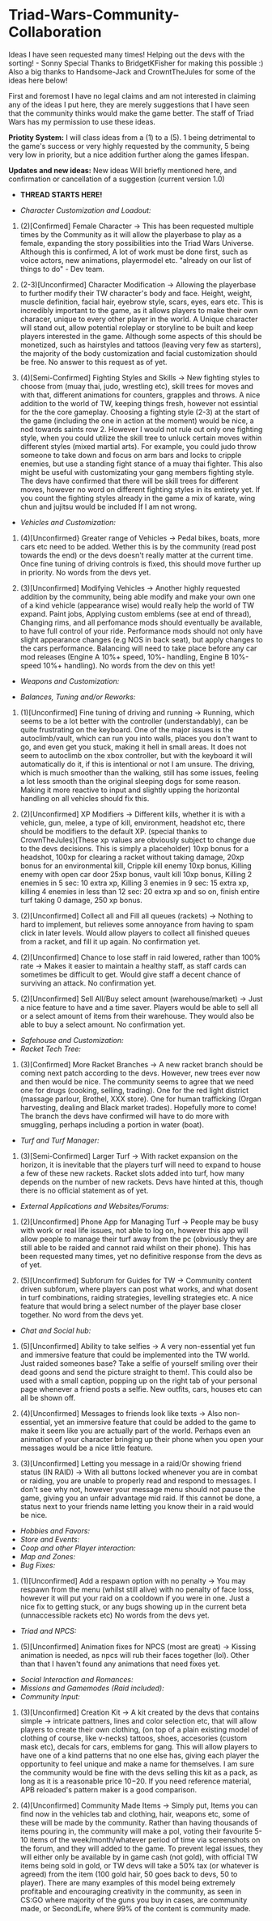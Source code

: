 # Triad-Wars-Community-Collaboration
Ideas I have seen requested many times! Helping out the devs with the sorting! - Sonny
Special Thanks to BridgetKFisher for making this possible :) Also a big thanks to Handsome-Jack and CrowntTheJules for some
of the ideas here below!


First and foremost I have no legal claims and am not interested in claiming any of the ideas I put here, they are merely
suggestions that I have seen that the community thinks would make the game better. The staff of Triad Wars has my permission
to use these ideas.


**Priotity System:** I will class ideas from a (1) to a (5). 1 being detrimental to the game's success or very highly requested
by the community, 5 being very low in priority, but a nice addition further along the games lifespan.


**Updates and new ideas:** New ideas Will briefly mentioned here, and confirmation or cancellation of a suggestion (current
version 1.0)


- **THREAD STARTS HERE!**


- *Character Customization and Loadout:*

 1. (2)[Confirmed] Female Character ->
This has been requested multiple times by the Community as it will
allow the playerbase to play as a female, expanding the story possibilities into the Triad Wars Universe. Although
this is confirmed, A lot of work must be done first, such as voice actors, new animations, playermodel etc. "already on our
list of things to do" - Dev team.

 2. (2-3)[Unconfirmed] Character Modification ->
Allowing the playerbase to further modify their TW character's body and face. Height, weight, muscle definition, facial hair,
eyebrow style, scars, eyes, ears etc. This is incredibly important to the game, as it allows players to make their own
characer, unique to every other player in the world. A Unique character will stand out, allow potential roleplay or storyline
to be built and keep players interested in the game. Although some aspects of this should be monetized, such as hairstyles
and tattoos (leaving very few as starters), the majority of the body customization and facial customization should be free.
No answer to this request as of yet.
 
 3. (4)[Semi-Confirmed] Fighting Styles and Skills ->
New fighting styles to choose from (muay thai, judo, wrestling etc), skill trees for moves and with that, different
animations for counters, grapples and throws. A nice addition to the world of TW, keeping things fresh, however not essintial
for the the core gameplay. Choosing a fighting style (2-3) at the start of the game (including the one in action at the
moment) would be nice, a nod towards saints row 2. However I would not rule out only one fighting style, when you could
utilize the skill tree to unluck certain moves within different styles (mixed martial arts). For example, you could judo
throw someone to take down and focus on arm bars and locks to cripple enemies, but use a standing fight stance of a muay thai
fighter. This also might be useful with customizating your gang members fighting style. The devs have confirmed that there
will be skill trees for different moves, however no word on different fighting
styles in its entirety yet. If you count the fighting styles already in the game a mix of karate, wing chun and jujitsu would
be included If I am not wrong.

- *Vehicles and Customization:*

 1. (4)[Unconfirmed} Greater range of Vehicles ->
Pedal bikes, boats, more cars etc need to be added. Wether this is by the community (read post towards the end) or the devs
doesn't really matter at the current time. Once fine tuning of driving controls is fixed, this should move further up in
priority. No words from the devs yet.

 2. (3)[Unconfirmed] Modifying Vehicles ->
Another highly requested addition by the community, being able modify and make your own one of a kind vehicle (appearance
wise) would really help the world of TW expand. Paint jobs, Applying custom emblems (see at end of thread), Changing rims,
and all perfomance mods should eventually be available, to have full control of your ride. Performance mods should not only
have slight appearance changes (e.g NOS in back seat), but apply changes to the cars performance. Balancing will need to take
place before any car mod releases (Engine A 10%+ speed, 10%- handling, Engine B 10%-speed 10%+ handling). No words from the
dev on this yet!

- *Weapons and Customization:*

- *Balances, Tuning and/or Reworks:*

 1. (1)[Unconfirmed] Fine tuning of driving and running ->
Running, which seems to be a lot better with the controller (understandably), can be quite frustrating on the keyboard. One
of the major issues is the autoclimb/vault, which can run you into walls, places you don't want to go, and even get you
stuck, making it hell in small areas. It does not seem to autoclimb on the xbox controller, but with the keyboard it will
automatically do it, if this is intentional or not I am unsure. The driving, which is much smoother than the walking, still
has some issues, feeling a lot less smooth than the original sleeping dogs for some reason. Making it more reactive to input
and slightly upping the horizontal handling on all vehicles should fix this. 

 2. (2)[Unconfirmed] XP Modifiers ->
Different kills, whether it is with a vehicle, gun, melee, a type of kill, environment, headshot etc, there should be
modifiers to the default XP. (special thanks to CrownTheJules)(These xp values are obviously subject to change due to the
devs decisions. This is simply a placeholder) 10xp bonus for a headshot, 100xp for clearing a racket without taking damage,
20xp bonus for an environmental kill, Cripple kill enemy 10xp bonus, Killing enemy with open car door 25xp bonus, vault kill
10xp bonus, Killing 2 enemies in 5 sec: 10 extra xp, Killing 3 enemies in 9 sec: 15 extra xp, killing 4 enemies in less than
12 sec: 20 extra xp and so on, finish entire turf taking 0 damage, 250 xp bonus. 

 3. (2)[Unconfirmed] Collect all and Fill all queues (rackets) ->
Nothing to hard to implement, but relieves some annoyance from having to spam click in later levels. Would allow players to
collect all finished queues from a racket, and fill it up again. No confirmation yet.

 4. (2)[Unconfirmed] Chance to lose staff in raid lowered, rather than 100% rate ->
Makes it easier to maintain a healthy staff, as staff cards can sometimes be difficult to get. Would give staff a decent
chance of surviving an attack. No confirmation yet.

 5. (2)[Unconfirmed] Sell All/Buy select amount (warehouse/market) ->
Just a nice feature to have and a time saver. Players would be able to sell all or a select amount of items from their
warehouse. They would also be able to buy a select amount. No confirmation yet.

- *Safehouse and Customization:*
- *Racket Tech Tree:*
 1. (3)[Confirmed] More Racket Branches ->
A new racket branch should be coming next patch according to the devs. However, new trees ever now and then would be nice.
The community seems to agree that we need one for drugs (cooking, selling, trading). One for the red light district (massage
parlour, Brothel, XXX store). One for human trafficking (Organ harvesting, dealing and Black market trades). Hopefully more
to come! The branch the devs have confirmed will have to do more with smuggling, perhaps including a portion in water (boat).

- *Turf and Turf Manager:*

 1. (3)[Semi-Confirmed] Larger Turf ->
 With racket expansion on the horizon, it is inevitable that the players turf will need to expand to house a few of these new
rackets. Racket slots added into turf, how many depends on the number of new rackets. Devs have hinted at this, though there
is no official statement as of yet.
 
- *External Applications and Websites/Forums:*

 1. (2)[Unconfirmed] Phone App for Managing Turf ->
People may be busy with work or real life issues, not able to log on, however this app will allow people to manage their turf
away from the pc (obviously they are still able to be raided and cannot raid whilst on their phone). This has been requested
many times, yet no definitive response from the devs as of yet.

 2. (5)[Unconfirmed] Subforum for Guides for TW ->
Community content driven subforum, where players can post what works, and what dosent in turf combinations, raiding
strategies, levelling strategies etc. A nice feature that would bring a select number of the player base closer together. No
word from the devs yet.

- *Chat and Social hub:*

 1. (5)[Unconfirmed] Ability to take selfies ->
A very non-essential yet fun and immersive feature that could be implemented into the TW world. Just raided someones base?
Take a selfie of yourself smiling over their dead goons and send the picture straight to them!. This could also be used with
a small caption, popping up on the right tab of your personal page whenever a friend posts a selfie. New outfits, cars,
houses etc can all be shown off.

 2. (4)[Unconfirmed] Messages to friends look like texts ->
Also non-essential, yet an immersive feature that could be added to the game to make it seem like you are actually part of
the world. Perhaps even an animation of your character bringing up their phone when you open your messages would be a nice
little feature.

 3. (3)[Unconfirmed] Letting you message in a raid/Or showing friend status (IN RAID) ->
With all buttons locked whenever you are in combat or raiding, you are unable to properly read and respond to messages. I
don't see why not, however your message menu should not pause the game, giving you an unfair advantage mid raid. If this
cannot be done, a status next to your friends name letting you know their in a raid would be nice.

- *Hobbies and Favors:*
- *Store and Events:*
- *Coop and other Player interaction:*
- *Map and Zones:*
- *Bug Fixes:*

 1. (1)[Unconfirmed] Add a respawn option with no penalty ->
You may respawn from the menu (whilst still alive) with no penalty of face loss, however it will put your raid on a cooldown
if you were in one. Just a nice fix to getting stuck, or any bugs showing up in the current beta (unnaccessible rackets etc)
No words from the devs yet.

- *Triad and NPCS:*
1. (5)[Unconfirmed] Animation fixes for NPCS (most are great) ->
Kissing animation is needed, as npcs will rub their faces together (lol). Other than that I haven't found any animations that
need fixes yet.
- *Social Interaction and Romances:*
- *Missions and Gamemodes (Raid included):*
- *Community Input:*

 1. (3)[Unconfirmed] Creation Kit ->
A kit created by the devs that contains simple -> intricate pattners, lines and color selection etc, that will allow players
to create their own clothing, (on top of a plain existing model of clothing of course, like v-necks) tattoos, shoes,
accesories (custom mask etc), decals for cars, emblems for gang. This will allow players to have one of a kind patterns that
no one else has, giving each player the opportunity to feel unique and make a name for themselves. I am sure the community
would be fine with the devs selling this kit as a pack, as long as it is a reasonable price $10-$20. If you need reference
material, APB reloaded's pattern maker is a good comparison.

 2. (4)[Unconfirmed] Community Made Items ->
Simply put, Items you can find now in the vehicles tab and clothing, hair, weapons etc, some of these will be made by the
community. Rather than having thousands of items pouring in, the community will make a pol, voting their favourite 5-10 items
of the week/month/whatever period of time via screenshots on the forum, and they will added to the game. To prevent legal
issues, they will either only be available by in game cash (not gold), with official TW items being sold in gold, or TW devs
will take a 50% tax (or whatever is agreed) from the item (100 gold hair, 50 goes back to devs, 50 to player). There are many
examples of this model being extremely profitable and encouraging creativity in the community, as seen in CS:GO where
majority of the guns you buy in cases, are community made, or SecondLife, where 99% of the content is community made.
